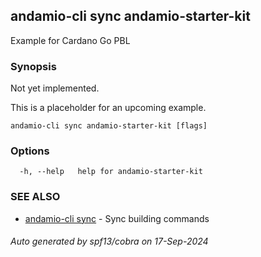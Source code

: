 ## andamio-cli sync andamio-starter-kit

Example for Cardano Go PBL

### Synopsis



Not yet implemented.

This is a placeholder for an upcoming example.

	

```
andamio-cli sync andamio-starter-kit [flags]
```

### Options

```
  -h, --help   help for andamio-starter-kit
```

### SEE ALSO

* [andamio-cli sync](andamio-cli_sync.md.md)	 - Sync building commands

###### Auto generated by spf13/cobra on 17-Sep-2024
